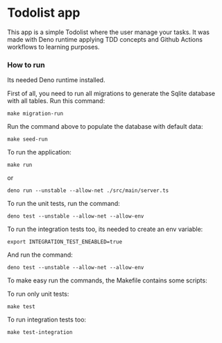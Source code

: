 # Todolist app

This app is a simple Todolist where the user manage your tasks. It was made with
Deno runtime applying TDD concepts and Github Actions workflows to learning
purposes.

### How to run

Its needed Deno runtime installed.

First of all, you need to run all migrations to generate the Sqlite database
with all tables. Run this command:

```shell
make migration-run
```

Run the command above to populate the database with default data:

```shell
make seed-run
```

To run the application:

```shell
make run
```

or

```shell
deno run --unstable --allow-net ./src/main/server.ts
```

To run the unit tests, run the command:

```shell
deno test --unstable --allow-net --allow-env
```

To run the integration tests too, its needed to create an env variable:

```shell
export INTEGRATION_TEST_ENEABLED=true
```

And run the command:

```shell
deno test --unstable --allow-net --allow-env
```

To make easy run the commands, the Makefile contains some scripts:

To run only unit tests:

```shell
make test
```

To run integration tests too:

```shell
make test-integration
```
